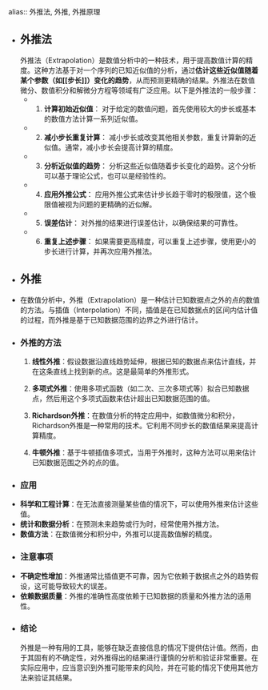 alias:: 外推法, 外推, 外推原理

- ## 外推法
  外推法（Extrapolation）是数值分析中的一种技术，用于提高数值计算的精度。这种方法基于对一个序列的已知近似值的分析，通过**估计这些近似值随着某个参数（如[[步长]]）变化的趋势**，从而预测更精确的结果。外推法在数值微分、数值积分和解微分方程等领域有广泛应用。以下是外推法的一般步骤：
	- 1. **计算初始近似值**：
	  对于给定的数值问题，首先使用较大的步长或基本的数值方法计算一系列近似值。
	- 2. **减小步长重复计算**：
	  减小步长或改变其他相关参数，重复计算新的近似值。通常，减小步长会提高计算的精度。
	- 3. **分析近似值的趋势**：
	  分析这些近似值随着步长变化的趋势。这个分析可以基于理论公式，也可以是经验性的。
	- 4. **应用外推公式**：
	  应用外推公式来估计步长趋于零时的极限值，这个极限值被视为问题的更精确的近似解。
	- 5. **误差估计**：
	  对外推的结果进行误差估计，以确保结果的可靠性。
	- 6. **重复上述步骤**：
	  如果需要更高精度，可以重复上述步骤，使用更小的步长进行计算，并再次应用外推法。
- ## 外推
- 在数值分析中，外推（Extrapolation）是一种估计已知数据点之外的点的数值的方法。与插值（Interpolation）不同，插值是在已知数据点的区间内估计值的过程，而外推是基于已知数据范围的边界之外进行估计。
- ### 外推的方法
  1. **线性外推**：假设数据沿直线趋势延伸，根据已知的数据点来估计直线，并在这条直线上找到新的点。这是最简单的外推形式。
   
  2. **多项式外推**：使用多项式函数（如二次、三次多项式等）拟合已知数据点，然后用这个多项式函数来估计超出已知数据范围的值。
  
  3. **Richardson外推**：在数值分析的特定应用中，如数值微分和积分，Richardson外推是一种常用的技术。它利用不同步长的数值结果来提高计算精度。
  
  4. **牛顿外推**：基于牛顿插值多项式，当用于外推时，这种方法可以用来估计已知数据范围之外的点的值。
- ### 应用
- **科学和工程计算**：在无法直接测量某些值的情况下，可以使用外推来估计这些值。
- **统计和数据分析**：在预测未来趋势或行为时，经常使用外推方法。
- **数值方法**：在数值微分和积分中，外推可以提高数值解的精度。
- ### 注意事项
- **不确定性增加**：外推通常比插值更不可靠，因为它依赖于数据点之外的趋势假设，这可能导致较大的误差。
- **依赖数据质量**：外推的准确性高度依赖于已知数据的质量和外推方法的适用性。
- ### 结论
  外推是一种有用的工具，能够在缺乏直接信息的情况下提供估计值。然而，由于其固有的不确定性，对外推得出的结果进行谨慎的分析和验证非常重要。在实际应用中，应当意识到外推可能带来的风险，并在可能的情况下使用其他方法来验证其结果。